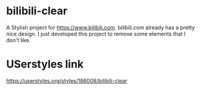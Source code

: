 # bilibili-clear
A Stylish project for <https://www.bilibili.com>. bilibili.com already has a pretty nice design. I just developed this project to remove some elements that I don't like.

# USerstyles link

<https://userstyles.org/styles/186008/bilibili-clear>